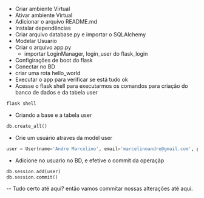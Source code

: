 - Criar ambiente  Virtual
- Ativar ambiente Virtual
- Adicionar o arquivo README.md
- Instalar dependências
- Criar arquivo database.py e importar o SQLAlchemy
- Modelar Usuario
- Criar o arquivo app.py
    - importar LoginManager, login_user do flask_login
- Configirações de boot do flask
- Conectar no BD
- criar uma rota hello_world
- Executar o app para verificar se está tudo ok
- Acesse o flask shell para executarmos os comandos para criação do banco de dados e da tabela user
```python
flask shell
 ```
- Criando a base e a tabela user
```python
db.create_all()
```

- Crie um usuário atraves da model user
```python
user = User(name='Andre Marcelino', email='marcelinoandre@gmail.com', password='102030')
 ```
- Adicione no usuario no BD, e efetive o commit da operaçãp
```python
db.session.add(user)
db.session.commit()
```
-- Tudo certo até aqui? então vamos commitar nossas alterações até aqui.

